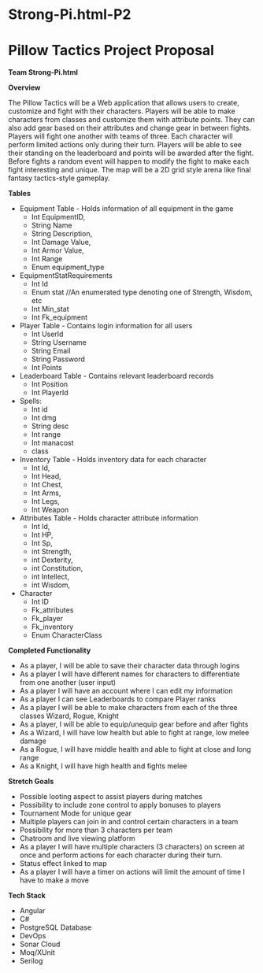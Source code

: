 # Strong-Pi.html-P2
# **Pillow Tactics Project Proposal**

**Team Strong-Pi.html**

**Overview**

The Pillow Tactics will be a Web application that allows users to create, customize and fight with their characters. Players will be able to make characters from classes and customize them with attribute points. They can also add gear based on their attributes and change gear in between fights. Players will fight one another with teams of three. Each character will perform limited actions only during their turn. Players will be able to see their standing on the leaderboard and points will be awarded after the fight. Before fights a random event will happen to modify the fight to make each fight interesting and unique. The map will be a 2D grid style arena like final fantasy tactics-style gameplay.

**Tables**

- Equipment Table - Holds information of all equipment in the game
  - Int EquipmentID,
  - String Name
  - String Description,
  - Int Damage Value,
  - Int Armor Value,
  - Int Range
  - Enum equipment\_type
- EquipmentStatRequirements
  - Int Id
  - Enum stat //An enumerated type denoting one of Strength, Wisdom, etc
  - Int Min\_stat
  - Int Fk\_equipment
- Player Table - Contains login information for all users
  - Int UserId
  - String Username
  - String Email
  - String Password
  - Int Points
- Leaderboard Table - Contains relevant leaderboard records
  - Int Position
  - Int PlayerId
- Spells:
  - Int id
  - Int dmg
  - String desc
  - Int range
  - Int manacost
  - class
- Inventory Table - Holds inventory data for each character
  - Int Id,
  - Int Head,
  - Int Chest,
  - Int Arms,
  - Int Legs,
  - Int Weapon
- Attributes Table - Holds character attribute information
  - Int Id,
  - Int HP,
  - Int Sp,
  - int Strength,
  - int Dexterity,
  - int Constitution,
  - int Intellect,
  - int Wisdom,
- Character
  - Int ID
  - Fk\_attributes
  - Fk\_player
  - Fk\_inventory
  - Enum CharacterClass

**Completed Functionality**

- As a player, I will be able to save their character data through logins
- As a player I will have different names for characters to differentiate from one another (user input)
- As a player I will have an account where I can edit my information
- As a player I can see Leaderboards to compare Player ranks
- As a player I will be able to make characters from each of the three classes Wizard, Rogue, Knight
- As a player, I will be able to equip/unequip gear before and after fights
- As a Wizard, I will have low health but able to fight at range, low melee damage
- As a Rogue, I will have middle health and able to fight at close and long range
- As a Knight, I will have high health and fights melee

**Stretch Goals**

- Possible looting aspect to assist players during matches
- Possibility to include zone control to apply bonuses to players
- Tournament Mode for unique gear
- Multiple players can join in and control certain characters in a team
- Possibility for more than 3 characters per team
- Chatroom and live viewing platform
- As a player I will have multiple characters (3 characters) on screen at once and perform actions for each character during their turn.
- Status effect linked to map
- As a player I will have a timer on actions will limit the amount of time I have to make a move

**Tech Stack**

- Angular
- C#
- PostgreSQL Database
- DevOps
- Sonar Cloud
- Moq/XUnit
- Serilog
